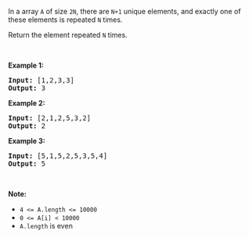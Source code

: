 In a array `` A `` of size `` 2N ``, there are `` N+1 `` unique elements, and exactly one of these elements is repeated `` N `` times.

Return the element repeated `` N `` times.

&nbsp;

<div>
<p><strong>Example 1:</strong></p>
<pre>
<strong>Input: </strong><span id="example-input-1-1">[1,2,3,3]</span>
<strong>Output: </strong><span id="example-output-1">3</span>
</pre>
<div>
<p><strong>Example 2:</strong></p>
<pre>
<strong>Input: </strong><span id="example-input-2-1">[2,1,2,5,3,2]</span>
<strong>Output: </strong><span id="example-output-2">2</span>
</pre>
<div>
<p><strong>Example 3:</strong></p>
<pre>
<strong>Input: </strong><span id="example-input-3-1">[5,1,5,2,5,3,5,4]</span>
<strong>Output: </strong><span id="example-output-3">5</span>
</pre>
<p>&nbsp;</p>
<p><strong>Note:</strong></p>
<ul>
<li><code>4 &lt;= A.length &lt;= 10000</code></li>
<li><code>0 &lt;= A[i] &lt; 10000</code></li>
<li><code>A.length</code> is even</li>
</ul>
</div>
</div>
</div>
